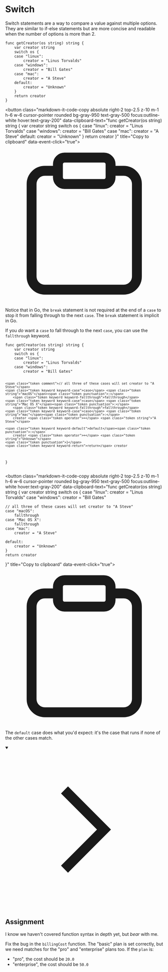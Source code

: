 <h1>Switch</h1>
<p>Switch statements are a way to compare a value against multiple options. They are similar to if-else statements but are more concise and readable when the number of options is more than 2.</p>

<div style="position: relative; isolation: isolate;">
  <pre class="language-go" tabindex="0"><code class="language-go"><span class="token tag">func</span> <span class="token function">getCreator</span><span class="token punctuation">(</span>os <span class="token builtin">string</span><span class="token punctuation">)</span> <span class="token builtin">string</span> <span class="token punctuation">{</span>
    <span class="token tag">var</span> creator <span class="token builtin">string</span>
    <span class="token keyword keyword-switch">switch</span> os <span class="token punctuation">{</span>
    <span class="token keyword keyword-case">case</span> <span class="token string">"linux"</span><span class="token punctuation">:</span>
        creator <span class="token operator">=</span> <span class="token string">"Linus Torvalds"</span>
    <span class="token keyword keyword-case">case</span> <span class="token string">"windows"</span><span class="token punctuation">:</span>
        creator <span class="token operator">=</span> <span class="token string">"Bill Gates"</span>
    <span class="token keyword keyword-case">case</span> <span class="token string">"mac"</span><span class="token punctuation">:</span>
        creator <span class="token operator">=</span> <span class="token string">"A Steve"</span>
    <span class="token keyword keyword-default">default</span><span class="token punctuation">:</span>
        creator <span class="token operator">=</span> <span class="token string">"Unknown"</span>
    <span class="token punctuation">}</span>
    <span class="token keyword keyword-return">return</span> creator
<span class="token punctuation">}</span>
</code></pre>

  <button class="markdown-it-code-copy absolute right-2 top-2.5 z-10 m-1 h-6 w-6 cursor-pointer rounded bg-gray-950 text-gray-500 focus:outline-white hover:text-gray-200" data-clipboard-text="func getCreator(os string) string {
    var creator string
    switch os {
    case "linux":
        creator = "Linus Torvalds"
    case "windows":
        creator = "Bill Gates"
    case "mac":
        creator = "A Steve"
    default:
        creator = "Unknown"
    }
    return creator
}" title="Copy to clipboard" data-event-click="true">
    <svg data-slot="icon" aria-hidden="true" fill="none" stroke-width="1.5" stroke="currentColor" viewBox="0 0 24 24" xmlns="http://www.w3.org/2000/svg">
      <rect width="8" height="4" x="8" y="2" rx="1" ry="1"></rect><path d="M16 4h2a2 2 0 0 1 2 2v14a2 2 0 0 1-2 2H6a2 2 0 0 1-2-2V6a2 2 0 0 1 2-2h2"></path>
  </svg>
  </button>
</div>
<p>Notice that in Go, the <code>break</code> statement is not required at the end of a <code>case</code> to stop it from falling through to the next <code>case</code>. The <code>break</code> statement is implicit in Go.</p>
<p>If you <em>do</em> want a <code>case</code> to fall through to the next <code>case</code>, you can use the <code>fallthrough</code> keyword.</p>

<div style="position: relative; isolation: isolate;">
  <pre class="language-go" tabindex="0"><code class="language-go"><span class="token tag">func</span> <span class="token function">getCreator</span><span class="token punctuation">(</span>os <span class="token builtin">string</span><span class="token punctuation">)</span> <span class="token builtin">string</span> <span class="token punctuation">{</span>
    <span class="token tag">var</span> creator <span class="token builtin">string</span>
    <span class="token keyword keyword-switch">switch</span> os <span class="token punctuation">{</span>
    <span class="token keyword keyword-case">case</span> <span class="token string">"linux"</span><span class="token punctuation">:</span>
        creator <span class="token operator">=</span> <span class="token string">"Linus Torvalds"</span>
    <span class="token keyword keyword-case">case</span> <span class="token string">"windows"</span><span class="token punctuation">:</span>
        creator <span class="token operator">=</span> <span class="token string">"Bill Gates"</span>

    <span class="token comment">// all three of these cases will set creator to "A Steve"</span>
    <span class="token keyword keyword-case">case</span> <span class="token string">"macOS"</span><span class="token punctuation">:</span>
        <span class="token keyword keyword-fallthrough">fallthrough</span>
    <span class="token keyword keyword-case">case</span> <span class="token string">"Mac OS X"</span><span class="token punctuation">:</span>
        <span class="token keyword keyword-fallthrough">fallthrough</span>
    <span class="token keyword keyword-case">case</span> <span class="token string">"mac"</span><span class="token punctuation">:</span>
        creator <span class="token operator">=</span> <span class="token string">"A Steve"</span>

    <span class="token keyword keyword-default">default</span><span class="token punctuation">:</span>
        creator <span class="token operator">=</span> <span class="token string">"Unknown"</span>
    <span class="token punctuation">}</span>
    <span class="token keyword keyword-return">return</span> creator
<span class="token punctuation">}</span>
</code></pre>

  <button class="markdown-it-code-copy absolute right-2 top-2.5 z-10 m-1 h-6 w-6 cursor-pointer rounded bg-gray-950 text-gray-500 focus:outline-white hover:text-gray-200" data-clipboard-text="func getCreator(os string) string {
    var creator string
    switch os {
    case "linux":
        creator = "Linus Torvalds"
    case "windows":
        creator = "Bill Gates"

    // all three of these cases will set creator to "A Steve"
    case "macOS":
        fallthrough
    case "Mac OS X":
        fallthrough
    case "mac":
        creator = "A Steve"

    default:
        creator = "Unknown"
    }
    return creator
}" title="Copy to clipboard" data-event-click="true">
    <svg data-slot="icon" aria-hidden="true" fill="none" stroke-width="1.5" stroke="currentColor" viewBox="0 0 24 24" xmlns="http://www.w3.org/2000/svg">
      <rect width="8" height="4" x="8" y="2" rx="1" ry="1"></rect><path d="M16 4h2a2 2 0 0 1 2 2v14a2 2 0 0 1-2 2H6a2 2 0 0 1-2-2V6a2 2 0 0 1 2-2h2"></path>
  </svg>
  </button>
</div>
<p>The <code>default</code> case does what you'd expect: it's the case that runs if none of the other cases match.</p>
<details open="">
<summary>

<svg class="details-icon" xmlns="http://www.w3.org/2000/svg" fill="none" viewBox="0 0 24 24" stroke-width="1.5" stroke="currentColor">
  <path d="m9 18 6-6-6-6"></path>
</svg>
<h2>Assignment</h2>
</summary>
<p>I know we haven't covered function syntax in depth yet, but <em>bear</em> with me.</p>
<p>Fix the bug in the <code>billingCost</code> function. The "basic" plan is set correctly, but we need matches for the "pro" and "enterprise" plans too. If the <code>plan</code> is:</p>
<ul>
<li>"pro", the cost should be <code>20.0</code></li>
<li>"enterprise", the cost should be <code>50.0</code></li>
</ul>
</details>

